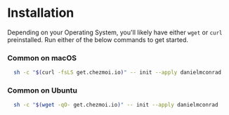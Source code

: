 # Installation

Depending on your Operating System, you'll likely have either `wget` or `curl` preinstalled. Run either of the below commands to get started.

### Common on macOS
```sh
  sh -c "$(curl -fsLS get.chezmoi.io)" -- init --apply danielmconrad
```

### Common on Ubuntu

```sh
  sh -c "$(wget -qO- get.chezmoi.io)" -- init --apply danielmconrad
```
